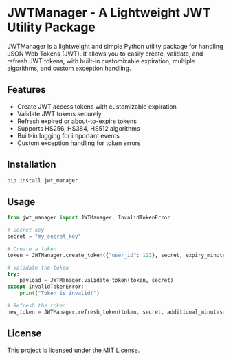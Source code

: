 
# JWTManager - A Lightweight JWT Utility Package

JWTManager is a lightweight and simple Python utility package for handling JSON Web Tokens (JWT). 
It allows you to easily create, validate, and refresh JWT tokens, with built-in customizable expiration, multiple algorithms, and custom exception handling.

## Features
- Create JWT access tokens with customizable expiration
- Validate JWT tokens securely
- Refresh expired or about-to-expire tokens
- Supports HS256, HS384, HS512 algorithms
- Built-in logging for important events
- Custom exception handling for token errors

## Installation
```bash
pip install jwt_manager
```

## Usage
```python
from jwt_manager import JWTManager, InvalidTokenError

# Secret key
secret = "my_secret_key"

# Create a token
token = JWTManager.create_token({"user_id": 123}, secret, expiry_minutes=30)

# Validate the token
try:
    payload = JWTManager.validate_token(token, secret)
except InvalidTokenError:
    print("Token is invalid!")

# Refresh the token
new_token = JWTManager.refresh_token(token, secret, additional_minutes=60)
```

## License
This project is licensed under the MIT License.
